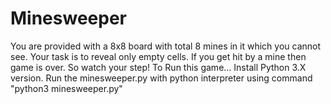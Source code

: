 # Minesweeper
You are provided with a 8x8 board with total 8 mines in it which you cannot see. Your task is to reveal only empty cells. If you get hit by a mine then game is over. So watch your step!  To Run this game...  Install Python 3.X version. Run the minesweeper.py with python interpreter using command "python3 minesweeper.py"
